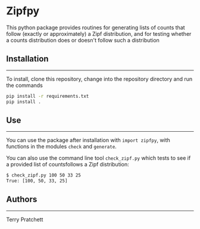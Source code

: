 # Zipfpy

This python package provides routines for generating lists of counts
that follow (exactly or approximately) a Zipf distribution, and for
testing whether a counts distribution does or doesn't follow such
a distribution

## Installation
-----------

To install, clone this repository, change into the repository directory
and run the commands

``` bash
pip install -r requirements.txt
pip install .
```

## Use
-----------

You can use the package after installation with `import zipfpy`, with functions
in the modules `check` and `generate`.

You can also use the command line tool `check_zipf.py` which tests to see if 
a provided list of countsfollows a Zipf distribution:

```bash
$ check_zipf.py 100 50 33 25
True: [100, 50, 33, 25]
```

## Authors
------------

Terry Pratchett
